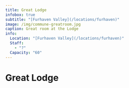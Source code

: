 ```yaml
---
title: Great Lodge
infobox: true
subtitle: "[Furhaven Valley](/locations/furhaven)"
image: /img/commune-greatroom.jpg
caption: Great room at the Lodge
info:
  Location: "[Furhaven Valley](/locations/furhaven)"
  Staff:
    - "?"
  Capacity: "60"
---
```


# Great Lodge